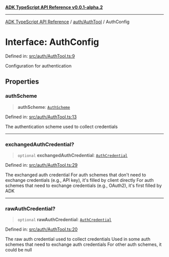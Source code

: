 [**ADK TypeScript API Reference v0.0.1-alpha.2**](../../../README.md)

***

[ADK TypeScript API Reference](../../../modules.md) / [auth/AuthTool](../README.md) / AuthConfig

# Interface: AuthConfig

Defined in: [src/auth/AuthTool.ts:9](https://github.com/njraladdin/adk-typescript/blob/main/src/auth/AuthTool.ts#L9)

Configuration for authentication

## Properties

### authScheme

> **authScheme**: [`AuthScheme`](../../AuthScheme/enumerations/AuthScheme.md)

Defined in: [src/auth/AuthTool.ts:13](https://github.com/njraladdin/adk-typescript/blob/main/src/auth/AuthTool.ts#L13)

The authentication scheme used to collect credentials

***

### exchangedAuthCredential?

> `optional` **exchangedAuthCredential**: [`AuthCredential`](../../AuthCredential/interfaces/AuthCredential.md)

Defined in: [src/auth/AuthTool.ts:29](https://github.com/njraladdin/adk-typescript/blob/main/src/auth/AuthTool.ts#L29)

The exchanged auth credential
For auth schemes that don't need to exchange credentials (e.g., API key), 
it's filled by client directly
For auth schemes that need to exchange credentials (e.g., OAuth2), 
it's first filled by ADK

***

### rawAuthCredential?

> `optional` **rawAuthCredential**: [`AuthCredential`](../../AuthCredential/interfaces/AuthCredential.md)

Defined in: [src/auth/AuthTool.ts:20](https://github.com/njraladdin/adk-typescript/blob/main/src/auth/AuthTool.ts#L20)

The raw auth credential used to collect credentials
Used in some auth schemes that need to exchange auth credentials
For other auth schemes, it could be null
